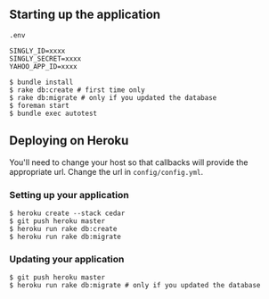 ## Starting up the application

`.env`

```
SINGLY_ID=xxxx
SINGLY_SECRET=xxxx
YAHOO_APP_ID=xxxx
```

```
$ bundle install
$ rake db:create # first time only
$ rake db:migrate # only if you updated the database
$ foreman start
$ bundle exec autotest
```

## Deploying on Heroku

You'll need to change your host so that callbacks will provide the appropriate url. Change the url in `config/config.yml`.

### Setting up your application

```
$ heroku create --stack cedar
$ git push heroku master
$ heroku run rake db:create
$ heroku run rake db:migrate
```

### Updating your application

```
$ git push heroku master
$ heroku run rake db:migrate # only if you updated the database
```